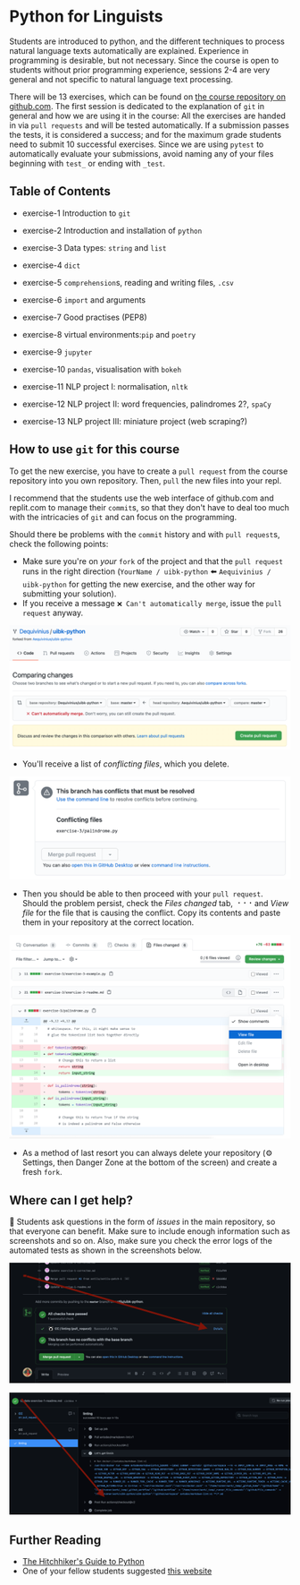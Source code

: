 # Python for Linguists

Students are introduced to python, and the different techniques to process natural language texts automatically are explained. Experience in programming is desirable, but not necessary. Since the course is open to students without prior programming experience, sessions 2-4 are very general and not specific to natural language text processing.

There will be 13 exercises, which can be found on  [the course repository on github.com](https://github.com/Aequivinius/uibk-python). The first session is dedicated to the explanation of `git` in general and how we are using it in the course: All the exercises are handed in via `pull requests` and will be tested automatically. If a submission passes the tests, it is considered a success; and for the maximum grade students need to submit 10 successful exercises. Since we are using `pytest` to automatically evaluate your submissions, avoid naming any of your files beginning with `test_` or ending with `_test`.

## Table of Contents

* exercise-1 Introduction to `git`
* exercise-2 Introduction and installation of `python`
* exercise-3 Data types: `string` and `list`
* exercise-4 `dict`
* exercise-5 `comprehension`s, reading and writing files, `.csv`
* exercise-6 `import` and arguments
* exercise-7 Good practises (PEP8)
* exercise-8 virtual environments:`pip` and `poetry`

* exercise-9 `jupyter` 
* exercise-10 `pandas`, visualisation with `bokeh`

* exercise-11 NLP project I: normalisation, `nltk`
* exercise-12 NLP project II: word frequencies, palindromes 2?, `spaCy`
* exercise-13 NLP project III: miniature project (web scraping?)

## How to use `git` for this course

To get the new exercise, you have to create a `pull request` from the course repository into you own repository. Then, `pull` the new files into your repl.

I recommend that the students use the web interface of github.com and replit.com to manage their `commit`s, so that they don't have to deal too much with the intricacies of `git` and can focus on the programming. 

Should there be problems with the `commit` history and with `pull request`s, check the following points:

* Make sure you're on *your* `fork` of the project and that the `pull request` runs in the right direction (`YourName / uibk-python` ⬅️ `Aequivinius / uibk-python` for getting the new exercise, and the other way for submitting your solution).
* If you receive a message `❌ Can't automatically merge`, issue the `pull request` anyway. 

![merge](img/merge_error.png)

* You'll receive a list of *conflicting files*, which you delete. 

![conflict](img/conflict.png)

* Then you should be able to then proceed with your `pull request`. Should the problem persist, check the *Files changed* tab, ⠐⠐⠐ and *View file* for the file that is causing the conflict. Copy its contents and paste them in your repository at the correct location.

![conflict_file](img/conflict_file.png)

* As a method of last resort you can always delete your repository (⚙️ Settings, then Danger Zone at the bottom of the screen) and create a fresh `fork`.

## Where can I get help?

🙋 Students ask questions in the form of *issues* in the main repository, so that everyone can benefit. Make sure to include enough information such as screenshots and so on. Also, make sure you check the error logs of the automated tests as shown in the screenshots below.

![error-log-1](img/error-log-1.png)

![error-log-2](img/error-log-2.png)

## Further Reading

* [The Hitchhiker's Guide to Python](https://docs.python-guide.org/)
* One of your fellow students suggested [this website](https://www.py4e.com/lessons)